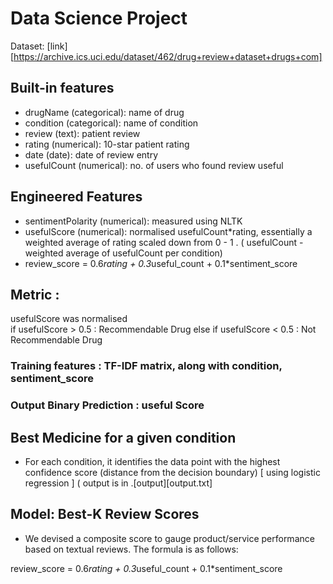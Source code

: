 # Data Science Project

Dataset: [link][https://archive.ics.uci.edu/dataset/462/drug+review+dataset+drugs+com]

## Built-in features
- drugName (categorical): name of drug
- condition (categorical): name of condition
- review (text): patient review
- rating (numerical): 10-star patient rating
- date (date): date of review entry
- usefulCount (numerical): no. of users who found review useful

## Engineered Features
- sentimentPolarity (numerical): measured using NLTK
- usefulScore (numerical): normalised usefulCount*rating, essentially a weighted average of rating scaled down from 0 - 1 . ( usefulCount - weighted average of usefulCount per condition)
- review_score = 0.6*rating + 0.3*useful_count + 0.1*sentiment_score
## Metric : 
usefulScore was normalised  
if usefulScore  > 0.5 :  Recommendable Drug 
else if usefulScore  < 0.5 :  Not Recommendable Drug

### Training features : TF-IDF matrix, along with condition, sentiment_score 
### Output Binary Prediction : useful Score 


## Best Medicine for a given condition
- For each condition, it identifies the data point with the highest confidence score (distance from the decision boundary) [ using logistic regression ] ( output is in .[output][output.txt]

## Model: Best-K Review Scores

- We devised a composite score to gauge product/service performance based on textual reviews. The formula is as follows:

 review_score = 0.6*rating + 0.3*useful_count + 0.1*sentiment_score
